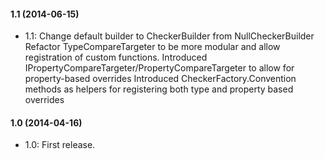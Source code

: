#### 1.1 (2014-06-15)
* 1.1: Change default builder to CheckerBuilder from NullCheckerBuilder
Refactor TypeCompareTargeter to be more modular and allow registration of custom functions.
Introduced IPropertyCompareTargeter/PropertyCompareTargeter to allow for property-based overrides
Introduced CheckerFactory.Convention methods as helpers for registering both type and property based overrides

#### 1.0 (2014-04-16)
* 1.0: First release.